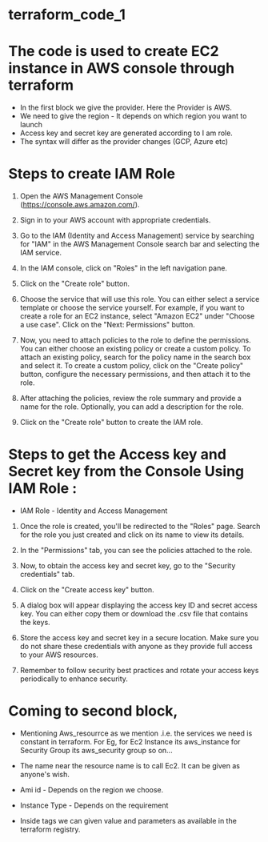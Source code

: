 # terraform_code_1

# The  code is used to create EC2 instance in AWS console through terraform

* In the first block we give the provider. Here the Provider is AWS.
* We need to give the region - It depends on which region you want to launch
* Access key and secret key are generated according to I am role.
* The syntax will differ as the provider changes (GCP, Azure etc)

# Steps to create IAM Role

1. Open the AWS Management Console (https://console.aws.amazon.com/).

2. Sign in to your AWS account with appropriate credentials.

3. Go to the IAM (Identity and Access Management) service by searching for "IAM" in the AWS Management Console search bar and selecting the IAM service.

4. In the IAM console, click on "Roles" in the left navigation pane.

5. Click on the "Create role" button.

6. Choose the service that will use this role. You can either select a service template or choose the service yourself. For example, if you want to create a role for an EC2 instance, select "Amazon EC2" under "Choose a use case". Click on the "Next: Permissions" button.

7. Now, you need to attach policies to the role to define the permissions. You can either choose an existing policy or create a custom policy. To attach an existing policy, search for the policy name in the search box and select it. To create a custom policy, click on the "Create policy" button, configure the necessary permissions, and then attach it to the role.

8. After attaching the policies, review the role summary and provide a name for the role. Optionally, you can add a description for the role.

9. Click on the "Create role" button to create the IAM role.


# Steps to get the Access key and Secret key from the Console Using IAM Role :

* IAM Role - Identity and Access Management

1. Once the role is created, you'll be redirected to the "Roles" page. Search for the role you just created and click on its name to view its details.

2. In the "Permissions" tab, you can see the policies attached to the role.

3. Now, to obtain the access key and secret key, go to the "Security credentials" tab.

4. Click on the "Create access key" button.

5. A dialog box will appear displaying the access key ID and secret access key. You can either copy them or download the .csv file that contains the keys.

6. Store the access key and secret key in a secure location. Make sure you do not share these credentials with anyone as they provide full access to your AWS resources.

7. Remember to follow security best practices and rotate your access keys periodically to enhance security.

# Coming to second block,

* Mentioning Aws_resourrce as we mention .i.e. the services we need is constant in terraform. 
  For Eg, for Ec2 Instance its aws_instance 
          for Security Group its aws_security group so on...

* The name near the resource name is to call Ec2. It can be given as anyone's wish.
* Ami id - Depends on the region we choose.
* Instance Type - Depends on the requirement
* Inside tags we can given value and parameters as available in the terraform registry.

